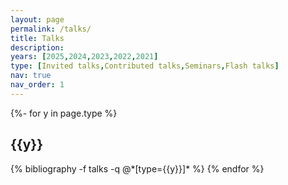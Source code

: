 ```yaml
---
layout: page
permalink: /talks/
title: Talks
description:
years: [2025,2024,2023,2022,2021]
type: [Invited talks,Contributed talks,Seminars,Flash talks]
nav: true
nav_order: 1
---
```

<!-- _pages/talks.md -->
<div class="talks">

{%- for y in page.type %}
  <h2 class="type">{{y}}</h2>
  {% bibliography -f talks -q @*[type={{y}}]* %}
{% endfor %}

</div>
